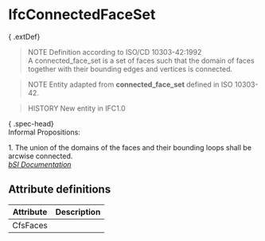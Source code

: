 IfcConnectedFaceSet
===================
{ .extDef}  
> NOTE  Definition according to ISO/CD 10303-42:1992  
> A connected_face_set is a set of faces such that the domain of faces
> together with their bounding edges and vertices is connected.  
  
> NOTE  Entity adapted from **connected_face_set** defined in ISO 10303-42.  
  
> HISTORY  New entity in IFC1.0  
  
{ .spec-head}  
Informal Propositions:  
  
1\. The union of the domains of the faces and their bounding loops shall be
arcwise connected.  
[ _bSI
Documentation_](https://standards.buildingsmart.org/IFC/DEV/IFC4_2/FINAL/HTML/schema/ifctopologyresource/lexical/ifcconnectedfaceset.htm)


Attribute definitions
---------------------
| Attribute   | Description   |
|-------------|---------------|
| CfsFaces    |               |

